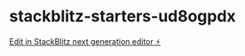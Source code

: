 # stackblitz-starters-ud8ogpdx

[Edit in StackBlitz next generation editor ⚡️](https://stackblitz.com/~/github.com/firemoney81-naldon/stackblitz-starters-ud8ogpdx)